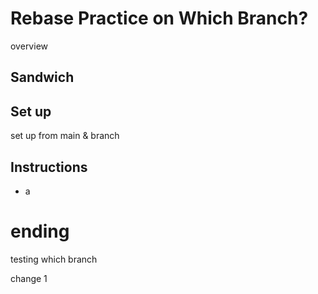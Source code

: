 # Rebase Practice on Which Branch?

overview
## Sandwich

## Set up

set up from main & branch

## Instructions

* a

# ending

testing which branch

change 1
